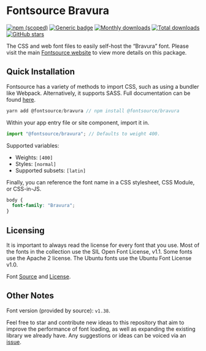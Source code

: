 # Fontsource Bravura

[![npm (scoped)](https://img.shields.io/npm/v/@fontsource/bravura?color=brightgreen)](https://www.npmjs.com/package/@fontsource/bravura) [![Generic badge](https://img.shields.io/badge/fontsource-passing-brightgreen)](https://github.com/fontsource/fontsource) [![Monthly downloads](https://badgen.net/npm/dm/@fontsource/bravura)](https://github.com/fontsource/fontsource) [![Total downloads](https://badgen.net/npm/dt/@fontsource/bravura)](https://github.com/fontsource/fontsource) [![GitHub stars](https://img.shields.io/github/stars/fontsource/fontsource.svg?style=social&label=Star)](https://github.com/fontsource/fontsource/stargazers)

The CSS and web font files to easily self-host the “Bravura” font. Please visit the main [Fontsource website](https://fontsource.org/fonts/bravura) to view more details on this package.

## Quick Installation

Fontsource has a variety of methods to import CSS, such as using a bundler like Webpack. Alternatively, it supports SASS. Full documentation can be found [here](https://fontsource.org/docs/introduction).

```javascript
yarn add @fontsource/bravura // npm install @fontsource/bravura
```

Within your app entry file or site component, import it in.

```javascript
import "@fontsource/bravura"; // Defaults to weight 400.
```

Supported variables:

- Weights: `[400]`
- Styles: `[normal]`
- Supported subsets: `[latin]`

Finally, you can reference the font name in a CSS stylesheet, CSS Module, or CSS-in-JS.

```css
body {
  font-family: "Bravura";
}
```



## Licensing

It is important to always read the license for every font that you use.
Most of the fonts in the collection use the SIL Open Font License, v1.1. Some fonts use the Apache 2 license. The Ubuntu fonts use the Ubuntu Font License v1.0.

Font [Source](https://github.com/steinbergmedia/bravura/tree/master) and [License](https://github.com/steinbergmedia/bravura/blob/bravura-1.380/LICENSE.txt).

## Other Notes

Font version (provided by source): `v1.38`.

Feel free to star and contribute new ideas to this repository that aim to improve the performance of font loading, as well as expanding the existing library we already have. Any suggestions or ideas can be voiced via an [issue](https://github.com/fontsource/fontsource/issues).
